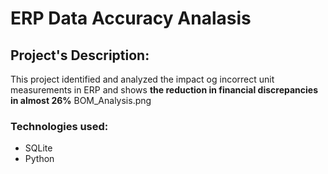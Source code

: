 # ERP Data Accuracy Analasis
## Project's Description:
This project identified and analyzed the impact og incorrect unit measurements in ERP and shows **the reduction in financial discrepancies in almost 26%**
BOM_Analysis.png
### Technologies used:
- SQLite
- Python

